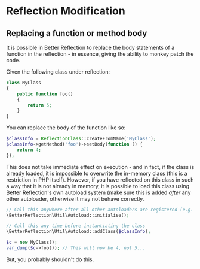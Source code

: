 # Reflection Modification

## Replacing a function or method body

It is possible in Better Reflection to replace the body statements of a function
in the reflection - in essence, giving the ability to monkey patch the code.

Given the following class under reflection:

```php
class MyClass
{
    public function foo()
    {
        return 5;
    }
}
```

You can replace the body of the function like so:

```php
$classInfo = ReflectionClass::createFromName('MyClass');
$classInfo->getMethod('foo')->setBody(function () {
    return 4;
});
```

This does not take immediate effect on execution - and in fact, if the class is
already loaded, it is impossible to overwrite the in-memory class (this is a
restriction in PHP itself). However, if you have reflected on this class in
such a way that it is not already in memory, it is possible to load this class
using Better Reflection's own autoload system (make sure this is added *after*
any other autoloader, otherwise it may not behave correctly.

```php
// Call this anywhere after all other autoloaders are registered (e.g. Composer)
\BetterReflection\Util\Autoload::initialise();

// Call this any time before instantiating the class
\BetterReflection\Util\Autoload::addClass($classInfo);

$c = new MyClass();
var_dump($c->foo()); // This will now be 4, not 5...
```

But, you probably shouldn't do this.
